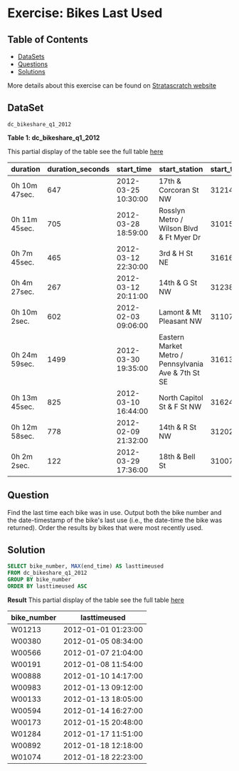 # Exercise: Bikes Last Used 

## Table of Contents

- [DataSets](https://github.com/mukaruernest/StratascratchExercises/tree/master/Bikes%20Last%20Used#dataset)
- [Questions](https://github.com/mukaruernest/StratascratchExercises/tree/master/Bikes%20Last%20Used#question)
- [Solutions](https://github.com/mukaruernest/StratascratchExercises/tree/master/Bikes%20Last%20Used#solution)


More details about this exercise can be found on [Stratascratch website](https://platform.stratascratch.com/coding-question?id=10176&python=)

## DataSet

`dc_bikeshare_q1_2012`

**Table 1: dc_bikeshare_q1_2012**

This partial display of the table see the full table [here](https://platform.stratascratch.com/coding-question/output-preview)

| duration      | duration_seconds | start_time          | start_station                                       | start_terminal | end_time            | end_station                          | end_terminal | bike_number | rider_type | id     |
|---------------|------------------|---------------------|-----------------------------------------------------|----------------|---------------------|--------------------------------------|--------------|-------------|------------|--------|
| 0h 10m 47sec. | 647              | 2012-03-25 10:30:00 | 17th & Corcoran St NW                               | 31214          | 2012-03-25 10:40:00 | Calvert St & Woodley Pl NW           | 31106        | W00576      | Registered | 326188 |
| 0h 11m 45sec. | 705              | 2012-03-28 18:59:00 | Rosslyn Metro / Wilson Blvd & Ft Myer Dr            | 31015          | 2012-03-28 19:11:00 | 21st & M St NW                       | 31212        | W00011      | Registered | 345585 |
| 0h 7m 45sec.  | 465              | 2012-03-12 22:30:00 | 3rd & H St NE                                       | 31616          | 2012-03-12 22:37:00 | Florida Ave & R St NW                | 31503        | W01215      | Registered | 251919 |
| 0h 4m 27sec.  | 267              | 2012-03-12 20:11:00 | 14th & G St NW                                      | 31238          | 2012-03-12 20:15:00 | 14th & Rhode Island Ave NW           | 31203        | W00455      | Registered | 251426 |
| 0h 10m 2sec.  | 602              | 2012-02-03 09:06:00 | Lamont & Mt Pleasant NW                             | 31107          | 2012-02-03 09:16:00 | 17th & Rhode Island Ave NW           | 31239        | W00300      | Registered | 105965 |
| 0h 24m 59sec. | 1499             | 2012-03-30 19:35:00 | Eastern Market Metro / Pennsylvania Ave & 7th St SE | 31613          | 2012-03-30 20:00:00 | Massachusetts Ave & Dupont Circle NW | 31200        | W01352      | Registered | 357661 |
| 0h 13m 45sec. | 825              | 2012-03-10 16:44:00 | North Capitol St & F St NW                          | 31624          | 2012-03-10 16:58:00 | Thomas Circle                        | 31241        | W00089      | Registered | 240483 |
| 0h 12m 58sec. | 778              | 2012-02-09 21:32:00 | 14th & R St NW                                      | 31202          | 2012-02-09 21:45:00 | 18th & M St NW                       | 31221        | W01158      | Registered | 129535 |
| 0h 2m 2sec.   | 122              | 2012-03-29 17:36:00 | 18th & Bell St                                      | 31007          | 2012-03-29 17:38:00 | 23rd & Crystal Dr                    | 31011        | W00653      | Registered | 350819 |

## Question 

Find the last time each bike was in use. Output both the bike number and the date-timestamp of the bike's last use (i.e., the date-time the bike was returned). Order the results by bikes that were most recently used.

## Solution

``` SQL
SELECT bike_number, MAX(end_time) AS lasttimeused
FROM dc_bikeshare_q1_2012
GROUP BY bike_number
ORDER BY lasttimeused ASC
```

**Result**
This partial display of the table see the full table [here](https://platform.stratascratch.com/coding-question/output-preview)

<html><body>
<!--StartFragment-->

bike_number | lasttimeused
-- | --
W01213 | 2012-01-01 01:23:00
W00380 | 2012-01-05 08:34:00
W00566 | 2012-01-07 21:04:00
W00191 | 2012-01-08 11:54:00
W00888 | 2012-01-10 14:17:00
W00983 | 2012-01-13 09:12:00
W00133 | 2012-01-13 18:05:00
W00594 | 2012-01-14 16:27:00
W00173 | 2012-01-15 20:48:00
W01284 | 2012-01-17 11:51:00
W00892 | 2012-01-18 12:18:00
W01074 | 2012-01-18 22:23:00

<!--EndFragment-->
</body>
</html>

